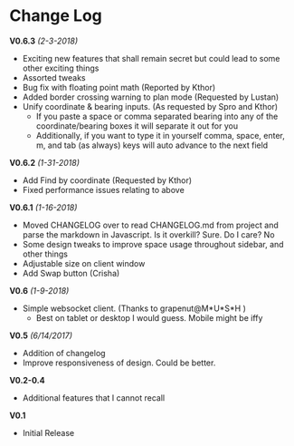 # Change Log

**V0.6.3** *(2-3-2018)*
* Exciting new features that shall remain secret but could lead to some other exciting things
* Assorted tweaks   
* Bug fix with floating point math (Reported by Kthor)
* Added border crossing warning to plan mode (Requested by Lustan)
* Unify coordinate & bearing inputs. (As requested by Spro and Kthor)
  * If you paste a space or comma separated bearing into any of the coordinate/bearing boxes it will separate it out for you
  * Additionally, if you want to type it in yourself comma, space, enter, m, and tab (as always) keys will auto advance to the next field

**V0.6.2** *(1-31-2018)*
* Add Find by coordinate (Requested by Kthor)
* Fixed performance issues relating to above

**V0.6.1** *(1-16-2018)*
* Moved CHANGELOG over to read CHANGELOG.md from project and parse the markdown in Javascript. Is it overkill? Sure. Do I care? No
* Some design tweaks to improve space usage throughout sidebar, and other things
* Adjustable size on client window
* Add Swap button (Crisha)


**V0.6** *(1-9-2018)*
* Simple websocket client.     (Thanks to grapenut@M\*U\*S\*H )
    * Best on tablet or desktop I would guess. Mobile might be iffy

**V0.5** *(6/14/2017)*
* Addition of changelog
* Improve responsiveness of design. Could be better.

**V0.2-0.4**
 * Additional features that I cannot recall

**V0.1**
* Initial Release
